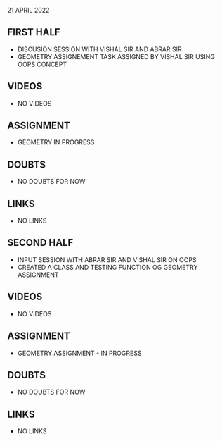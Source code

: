 21 APRIL 2022

## FIRST HALF

- DISCUSION SESSION WITH VISHAL SIR AND ABRAR SIR 
- GEOMETRY ASSIGNEMENT TASK ASSIGNED BY VISHAL SIR USING OOPS CONCEPT

## VIDEOS

- NO VIDEOS

## ASSIGNMENT 

- GEOMETRY IN PROGRESS

## DOUBTS

- NO DOUBTS FOR NOW

## LINKS

- NO LINKS

## SECOND HALF

- INPUT SESSION WITH ABRAR SIR AND VISHAL SIR ON OOPS
- CREATED A CLASS AND TESTING FUNCTION OG GEOMETRY ASSIGNMENT 

## VIDEOS

- NO VIDEOS

## ASSIGNMENT 

- GEOMETRY ASSIGNMENT -  IN PROGRESS

## DOUBTS

- NO DOUBTS FOR NOW

## LINKS

- NO LINKS
